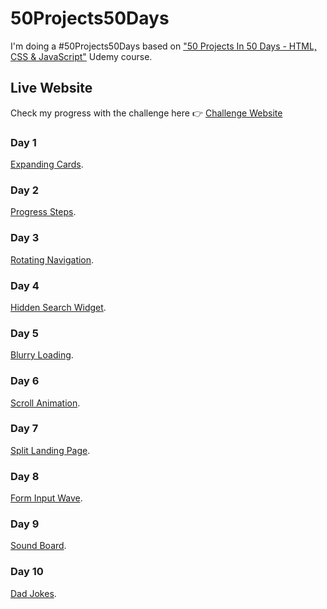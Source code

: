 # 50Projects50Days

I'm doing a #50Projects50Days based on ["50 Projects In 50 Days - HTML, CSS & JavaScript"](https://www.udemy.com/course/50-projects-50-days/) Udemy course.

## Live Website

Check my progress with the challenge here 👉 [Challenge Website](https://eligarlo-50projects50days.netlify.app/)

### Day 1

[Expanding Cards](https://github.com/eligarlo/50Projects50Days/tree/master/Day-1-expanding-cards).

### Day 2

[Progress Steps](https://github.com/eligarlo/50Projects50Days/tree/master/Day-2-progress-steps).

### Day 3

[Rotating Navigation](https://github.com/eligarlo/50Projects50Days/tree/master/Day-3-rotating-navigation).

### Day 4

[Hidden Search Widget](https://github.com/eligarlo/50Projects50Days/tree/master/Day-4-hidden-search-widget).

### Day 5

[Blurry Loading](https://github.com/eligarlo/50Projects50Days/tree/master/Day-5-blurry-loading).

### Day 6

[Scroll Animation](https://github.com/eligarlo/50Projects50Days/tree/master/Day-6-scroll-animation).

### Day 7

[Split Landing Page](https://github.com/eligarlo/50Projects50Days/tree/master/Day-7-split-landing-page).

### Day 8

[Form Input Wave](https://github.com/eligarlo/50Projects50Days/tree/master/Day-8-form-input-wave).

### Day 9

[Sound Board](https://github.com/eligarlo/50Projects50Days/tree/master/Day-9-sound-board).

### Day 10

[Dad Jokes](https://github.com/eligarlo/50Projects50Days/tree/master/Day-10-chuck-norris-facts).
